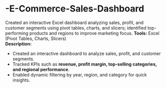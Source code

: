 # -E-Commerce-Sales-Dashboard
Created an interactive Excel dashboard analyzing sales, profit, and customer segments using pivot tables, charts, and slicers; identified top-performing products and regions to improve marketing focus.
**Tools:** Excel (Pivot Tables, Charts, Slicers)  
**Description:**  
- Created an interactive dashboard to analyze sales, profit, and customer segments.  
- Tracked KPIs such as **revenue, profit margin, top-selling categories, and regional performance**.  
- Enabled dynamic filtering by year, region, and category for quick insights.
